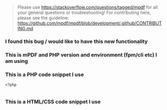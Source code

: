 
> Please use https://stackoverflow.com/questions/tagged/mpdf for all your general questions or troubleshooting!
> For contributing here, please see the guideline: https://github.com/mpdf/mpdf/blob/development/.github/CONTRIBUTING.md

### I found this bug / would like to have this new functionality

### This is mPDF and PHP version and environment (fpm/cli etc) I am using

### This is a PHP code snippet I use

```
<?php


```

### This is a HTML/CSS code snippet I use

```

```
